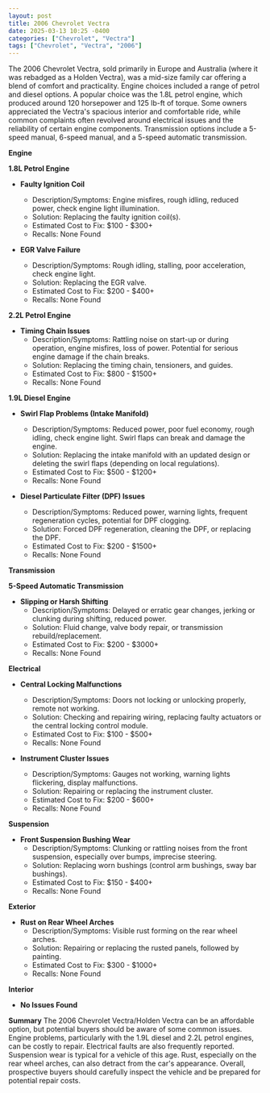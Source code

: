 ```yaml
---
layout: post
title: 2006 Chevrolet Vectra
date: 2025-03-13 10:25 -0400
categories: ["Chevrolet", "Vectra"]
tags: ["Chevrolet", "Vectra", "2006"]
---
```

The 2006 Chevrolet Vectra, sold primarily in Europe and Australia (where it was rebadged as a Holden Vectra), was a mid-size family car offering a blend of comfort and practicality. Engine choices included a range of petrol and diesel options. A popular choice was the 1.8L petrol engine, which produced around 120 horsepower and 125 lb-ft of torque. Some owners appreciated the Vectra's spacious interior and comfortable ride, while common complaints often revolved around electrical issues and the reliability of certain engine components. Transmission options include a 5-speed manual, 6-speed manual, and a 5-speed automatic transmission.

**Engine**

**1.8L Petrol Engine**

*   **Faulty Ignition Coil**
    *   Description/Symptoms: Engine misfires, rough idling, reduced power, check engine light illumination.
    *   Solution: Replacing the faulty ignition coil(s).
    *   Estimated Cost to Fix: $100 - $300+
    *   Recalls: None Found

*   **EGR Valve Failure**
    *   Description/Symptoms: Rough idling, stalling, poor acceleration, check engine light.
    *   Solution: Replacing the EGR valve.
    *   Estimated Cost to Fix: $200 - $400+
    *   Recalls: None Found

**2.2L Petrol Engine**

*   **Timing Chain Issues**
    *   Description/Symptoms: Rattling noise on start-up or during operation, engine misfires, loss of power. Potential for serious engine damage if the chain breaks.
    *   Solution: Replacing the timing chain, tensioners, and guides.
    *   Estimated Cost to Fix: $800 - $1500+
    *   Recalls: None Found

**1.9L Diesel Engine**

*   **Swirl Flap Problems (Intake Manifold)**
    *   Description/Symptoms: Reduced power, poor fuel economy, rough idling, check engine light. Swirl flaps can break and damage the engine.
    *   Solution: Replacing the intake manifold with an updated design or deleting the swirl flaps (depending on local regulations).
    *   Estimated Cost to Fix: $500 - $1200+
    *   Recalls: None Found

*   **Diesel Particulate Filter (DPF) Issues**
    *   Description/Symptoms: Reduced power, warning lights, frequent regeneration cycles, potential for DPF clogging.
    *   Solution: Forced DPF regeneration, cleaning the DPF, or replacing the DPF.
    *   Estimated Cost to Fix: $200 - $1500+
    *   Recalls: None Found

**Transmission**

**5-Speed Automatic Transmission**

*   **Slipping or Harsh Shifting**
    *   Description/Symptoms: Delayed or erratic gear changes, jerking or clunking during shifting, reduced power.
    *   Solution: Fluid change, valve body repair, or transmission rebuild/replacement.
    *   Estimated Cost to Fix: $200 - $3000+
    *   Recalls: None Found

**Electrical**

*   **Central Locking Malfunctions**
    *   Description/Symptoms: Doors not locking or unlocking properly, remote not working.
    *   Solution: Checking and repairing wiring, replacing faulty actuators or the central locking control module.
    *   Estimated Cost to Fix: $100 - $500+
    *   Recalls: None Found

*   **Instrument Cluster Issues**
    *   Description/Symptoms: Gauges not working, warning lights flickering, display malfunctions.
    *   Solution: Repairing or replacing the instrument cluster.
    *   Estimated Cost to Fix: $200 - $600+
    *   Recalls: None Found

**Suspension**

*   **Front Suspension Bushing Wear**
    *   Description/Symptoms: Clunking or rattling noises from the front suspension, especially over bumps, imprecise steering.
    *   Solution: Replacing worn bushings (control arm bushings, sway bar bushings).
    *   Estimated Cost to Fix: $150 - $400+
    *   Recalls: None Found

**Exterior**

*   **Rust on Rear Wheel Arches**
    *   Description/Symptoms: Visible rust forming on the rear wheel arches.
    *   Solution: Repairing or replacing the rusted panels, followed by painting.
    *   Estimated Cost to Fix: $300 - $1000+
    *   Recalls: None Found

**Interior**

*   **No Issues Found**

**Summary**
The 2006 Chevrolet Vectra/Holden Vectra can be an affordable option, but potential buyers should be aware of some common issues. Engine problems, particularly with the 1.9L diesel and 2.2L petrol engines, can be costly to repair. Electrical faults are also frequently reported. Suspension wear is typical for a vehicle of this age. Rust, especially on the rear wheel arches, can also detract from the car's appearance. Overall, prospective buyers should carefully inspect the vehicle and be prepared for potential repair costs.


